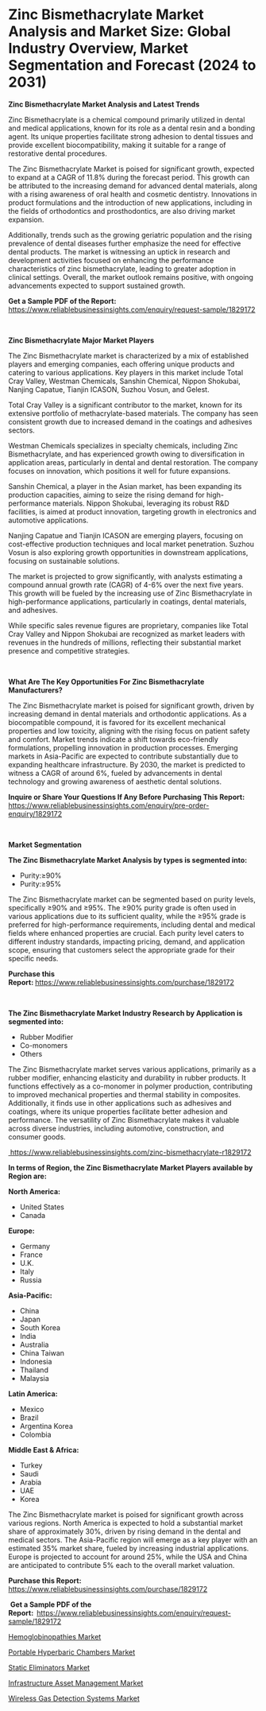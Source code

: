 <p><h1>Zinc Bismethacrylate Market Analysis and Market Size: Global Industry Overview, Market Segmentation and Forecast (2024 to 2031)</h1></p><p><strong>Zinc Bismethacrylate Market Analysis and Latest Trends</strong></p>
<p><p>Zinc Bismethacrylate is a chemical compound primarily utilized in dental and medical applications, known for its role as a dental resin and a bonding agent. Its unique properties facilitate strong adhesion to dental tissues and provide excellent biocompatibility, making it suitable for a range of restorative dental procedures.</p><p>The Zinc Bismethacrylate Market is poised for significant growth, expected to expand at a CAGR of 11.8% during the forecast period. This growth can be attributed to the increasing demand for advanced dental materials, along with a rising awareness of oral health and cosmetic dentistry. Innovations in product formulations and the introduction of new applications, including in the fields of orthodontics and prosthodontics, are also driving market expansion.</p><p>Additionally, trends such as the growing geriatric population and the rising prevalence of dental diseases further emphasize the need for effective dental products. The market is witnessing an uptick in research and development activities focused on enhancing the performance characteristics of zinc bismethacrylate, leading to greater adoption in clinical settings. Overall, the market outlook remains positive, with ongoing advancements expected to support sustained growth.</p></p>
<p><strong>Get a Sample PDF of the Report:&nbsp;</strong> <a href="https://www.reliablebusinessinsights.com/enquiry/request-sample/1829172?utm_campaign=41&utm_medium=2&utm_source=Github&utm_content=ia&utm_term=19112024&utm_id=zinc-bismethacrylate">https://www.reliablebusinessinsights.com/enquiry/request-sample/1829172</a></p>
<p>&nbsp;</p>
<p><strong>Zinc Bismethacrylate Major Market Players</strong></p>
<p><p>The Zinc Bismethacrylate market is characterized by a mix of established players and emerging companies, each offering unique products and catering to various applications. Key players in this market include Total Cray Valley, Westman Chemicals, Sanshin Chemical, Nippon Shokubai, Nanjing Capatue, Tianjin ICASON, Suzhou Vosun, and Gelest.</p><p>Total Cray Valley is a significant contributor to the market, known for its extensive portfolio of methacrylate-based materials. The company has seen consistent growth due to increased demand in the coatings and adhesives sectors.</p><p>Westman Chemicals specializes in specialty chemicals, including Zinc Bismethacrylate, and has experienced growth owing to diversification in application areas, particularly in dental and dental restoration. The company focuses on innovation, which positions it well for future expansions.</p><p>Sanshin Chemical, a player in the Asian market, has been expanding its production capacities, aiming to seize the rising demand for high-performance materials. Nippon Shokubai, leveraging its robust R&D facilities, is aimed at product innovation, targeting growth in electronics and automotive applications.</p><p>Nanjing Capatue and Tianjin ICASON are emerging players, focusing on cost-effective production techniques and local market penetration. Suzhou Vosun is also exploring growth opportunities in downstream applications, focusing on sustainable solutions.</p><p>The market is projected to grow significantly, with analysts estimating a compound annual growth rate (CAGR) of 4-6% over the next five years. This growth will be fueled by the increasing use of Zinc Bismethacrylate in high-performance applications, particularly in coatings, dental materials, and adhesives.</p><p>While specific sales revenue figures are proprietary, companies like Total Cray Valley and Nippon Shokubai are recognized as market leaders with revenues in the hundreds of millions, reflecting their substantial market presence and competitive strategies.</p></p>
<p>&nbsp;</p>
<p><strong>What Are The Key Opportunities For Zinc Bismethacrylate Manufacturers?</strong></p>
<p><p>The Zinc Bismethacrylate market is poised for significant growth, driven by increasing demand in dental materials and orthodontic applications. As a biocompatible compound, it is favored for its excellent mechanical properties and low toxicity, aligning with the rising focus on patient safety and comfort. Market trends indicate a shift towards eco-friendly formulations, propelling innovation in production processes. Emerging markets in Asia-Pacific are expected to contribute substantially due to expanding healthcare infrastructure. By 2030, the market is predicted to witness a CAGR of around 6%, fueled by advancements in dental technology and growing awareness of aesthetic dental solutions.</p></p>
<p><strong>Inquire or Share Your Questions If Any Before Purchasing This Report:</strong> <a href="https://www.reliablebusinessinsights.com/enquiry/pre-order-enquiry/1829172?utm_campaign=41&utm_medium=2&utm_source=Github&utm_content=ia&utm_term=19112024&utm_id=zinc-bismethacrylate">https://www.reliablebusinessinsights.com/enquiry/pre-order-enquiry/1829172</a></p>
<p>&nbsp;</p>
<p><strong>Market Segmentation</strong></p>
<p><strong>The Zinc Bismethacrylate Market Analysis by types is segmented into:</strong></p>
<p><ul><li>Purity:≥90%</li><li>Purity:≥95%</li></ul></p>
<p><p>The Zinc Bismethacrylate market can be segmented based on purity levels, specifically ≥90% and ≥95%. The ≥90% purity grade is often used in various applications due to its sufficient quality, while the ≥95% grade is preferred for high-performance requirements, including dental and medical fields where enhanced properties are crucial. Each purity level caters to different industry standards, impacting pricing, demand, and application scope, ensuring that customers select the appropriate grade for their specific needs.</p></p>
<p><strong>Purchase this Report:&nbsp;</strong><a href="https://www.reliablebusinessinsights.com/purchase/1829172?utm_campaign=41&utm_medium=2&utm_source=Github&utm_content=ia&utm_term=19112024&utm_id=zinc-bismethacrylate">https://www.reliablebusinessinsights.com/purchase/1829172</a></p>
<p>&nbsp;</p>
<p><strong>The Zinc Bismethacrylate Market Industry Research by Application is segmented into:</strong></p>
<p><ul><li>Rubber Modifier</li><li>Co-monomers</li><li>Others</li></ul></p>
<p><p>The Zinc Bismethacrylate market serves various applications, primarily as a rubber modifier, enhancing elasticity and durability in rubber products. It functions effectively as a co-monomer in polymer production, contributing to improved mechanical properties and thermal stability in composites. Additionally, it finds use in other applications such as adhesives and coatings, where its unique properties facilitate better adhesion and performance. The versatility of Zinc Bismethacrylate makes it valuable across diverse industries, including automotive, construction, and consumer goods.</p></p>
<p><a href="https://www.reliablebusinessinsights.com/zinc-bismethacrylate-r1829172?utm_campaign=41&utm_medium=2&utm_source=Github&utm_content=ia&utm_term=19112024&utm_id=zinc-bismethacrylate">&nbsp;https://www.reliablebusinessinsights.com/zinc-bismethacrylate-r1829172</a></p>
<p><strong>In terms of Region, the Zinc Bismethacrylate Market Players available by Region are:</strong></p>
<p>
    <p> <strong> North America: </strong>
        <ul>
            <li>United States</li>
            <li>Canada</li>
        </ul>
        </p> 
    <p> <strong> Europe: </strong>
        <ul>
            <li>Germany</li>
            <li>France</li>
            <li>U.K.</li>
            <li>Italy</li>
            <li>Russia</li>
        </ul>
        </p> 
    <p> <strong> Asia-Pacific: </strong>
        <ul>
            <li>China</li>
            <li>Japan</li>
            <li>South Korea</li>
            <li>India</li>
            <li>Australia</li>
            <li>China Taiwan</li>
            <li>Indonesia</li>
            <li>Thailand</li>
            <li>Malaysia</li>
        </ul>
        </p> 
    <p> <strong> Latin America: </strong>
        <ul>
            <li>Mexico</li>
            <li>Brazil</li>
            <li>Argentina Korea</li>
            <li>Colombia</li>
        </ul>
        </p> 
    <p> <strong> Middle East & Africa: </strong>
        <ul>
            <li>Turkey</li>
            <li>Saudi</li>
            <li>Arabia</li>
            <li>UAE</li>
            <li>Korea</li>
        </ul>
    </p>
    </p>
<p><p>The Zinc Bismethacrylate market is poised for significant growth across various regions. North America is expected to hold a substantial market share of approximately 30%, driven by rising demand in the dental and medical sectors. The Asia-Pacific region will emerge as a key player with an estimated 35% market share, fueled by increasing industrial applications. Europe is projected to account for around 25%, while the USA and China are anticipated to contribute 5% each to the overall market valuation.</p></p>
<p><strong>Purchase this Report: </strong><a href="https://www.reliablebusinessinsights.com/purchase/1829172?utm_campaign=41&utm_medium=2&utm_source=Github&utm_content=ia&utm_term=19112024&utm_id=zinc-bismethacrylate">https://www.reliablebusinessinsights.com/purchase/1829172</a></p>
<p>&nbsp;<strong>Get a Sample PDF of the Report:&nbsp;&nbsp;</strong><a href="https://www.reliablebusinessinsights.com/enquiry/request-sample/1829172?utm_campaign=41&utm_medium=2&utm_source=Github&utm_content=ia&utm_term=19112024&utm_id=zinc-bismethacrylate">https://www.reliablebusinessinsights.com/enquiry/request-sample/1829172</a></p>
<p><strong></strong></p>
<p><p><a href="https://issuu.com/reportprime-2/docs/hemoglobinopathies-market-size-2030_6e0b9ec9f2302e?utm_campaign=41&utm_medium=2&utm_source=Github&utm_content=ia&utm_term=19112024&utm_id=zinc-bismethacrylate">Hemoglobinopathies Market</a></p><p><a href="https://www.linkedin.com/pulse/portable-hyperbaric-chambers-market-analysis-report-global-scmee?utm_campaign=41&utm_medium=2&utm_source=Github&utm_content=ia&utm_term=19112024&utm_id=zinc-bismethacrylate">Portable Hyperbaric Chambers Market</a></p><p><a href="https://www.linkedin.com/pulse/global-static-eliminators-market-landscape-future-trends-1fkoe?utm_campaign=41&utm_medium=2&utm_source=Github&utm_content=ia&utm_term=19112024&utm_id=zinc-bismethacrylate">Static Eliminators Market</a></p><p><a href="https://issuu.com/reportprime-2/docs/infrastructure-asset-management-mar_bfe745407cd8b6?utm_campaign=41&utm_medium=2&utm_source=Github&utm_content=ia&utm_term=19112024&utm_id=zinc-bismethacrylate">Infrastructure Asset Management Market</a></p><p><a href="https://www.linkedin.com/pulse/wireless-gas-detection-systems-market-size-type-product-global-f2jxc?utm_campaign=41&utm_medium=2&utm_source=Github&utm_content=ia&utm_term=19112024&utm_id=zinc-bismethacrylate">Wireless Gas Detection Systems Market</a></p></p>